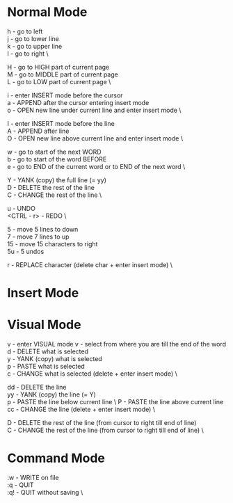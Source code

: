 # Normal Mode

h - go to left \
j - go to lower line \
k - go to upper line \
l - go to right \

H - go to HIGH part of current page \
M - go to MIDDLE part of current page \
L - go to LOW part of current page \

i - enter INSERT mode before the cursor \
a - APPEND after the cursor entering insert mode \
o - OPEN new line under current line and enter insert mode \

I - enter INSERT mode before the line \
A - APPEND after line \
O - OPEN new line above current line and enter insert mode \

w - go to start of the next WORD \
b - go to start of the word BEFORE \
e - go to END of the current word or to END of the next word \

Y - YANK (copy) the full line (= yy) \
D - DELETE the rest of the line \
C - CHANGE the rest of the line \

u - UNDO \
<CTRL - r> - REDO \

5<down> - move 5 lines to down \
7<up> - move 7 lines to up \
15<right> - move 15 characters to right \
5u - 5 undos

r - REPLACE character (delete char + enter insert mode) \


# Insert Mode

# Visual Mode

v - enter VISUAL mode
v<right> - select from where you are till the end of the word \
d - DELETE what is selected \
y - YANK (copy) what is selected \
p - PASTE what is selected \
c - CHANGE what is selected (delete + enter insert mode) \

dd - DELETE the line \
yy - YANK (copy) the line (= Y) \
  p - PASTE the line below current line \ 
  P - PASTE the line above current line \
cc - CHANGE the line (delete + enter insert mode) \

D - DELETE the rest of the line (from cursor to right till end of line) \
C - CHANGE the rest of the line (from cursor to right till end of line) \

# Command Mode
:w - WRITE on file \
:q - QUIT \
:q! - QUIT without saving \
